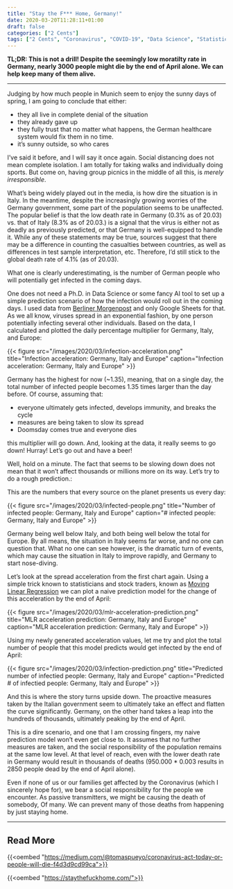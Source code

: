 ```yaml
---
title: "Stay the F*** Home, Germany!"
date: 2020-03-20T11:28:11+01:00
draft: false
categories: ["2 Cents"]
tags: ["2 Cents", "Coronavirus", "COVID-19", "Data Science", "Statistics"]
---
```


**TL;DR: This is not a drill! Despite the seemingly low moratilty rate in Germany, nearly 3000 people might die by the end of April alone. We can help keep many of them alive.**

---

Judging by how much people in Munich seem to enjoy the sunny days of spring, I am going to conclude that either:

- they all live in complete denial of the situation
- they already gave up
- they fully trust that no matter what happens, the German healthcare system would fix them in no time.
- it’s sunny outside, so who cares

I’ve said it before, and I will say it once again. Social distancing does not mean complete isolation. I am totally for taking walks and individually doing sports. But come on, having group picnics in the middle of all this, is _merely irresponsible_.

What’s being widely played out in the media, is how dire the situation is in Italy. In the meantime, despite the increasingly growing worries of the Germany government, some part of the population seems to be unaffected. The popular belief is that the low death rate in Germany (0.3% as of 20.03) vs. that of Italy (8.3% as of 20.03.) is a signal that the virus is either not as deadly as previously predicted, or that Germany is well-equipped to handle it. While any of these statements may be true, sources suggest that there may be a difference in counting the casualties between countries, as well as differences in test sample interpretation, etc. Therefore, I’d still stick to the global death rate of 4.1% (as of 20.03).

What one is clearly underestimating, is the number of German people who will potentially get infected in the coming days.

One does not need a Ph.D. in Data Science or some fancy AI tool to set up a simple prediction scenario of how the infection would roll out in the coming days. I used data from [Berliner Morgenpost](https://interaktiv.morgenpost.de/corona-virus-karte-infektionen-deutschland-weltweit/) and only Google Sheets for that. As we all know, viruses spread in an exponential fashion, by one person potentially infecting several other individuals. Based on the data, I calculated and plotted the daily percentage multiplier for Germany, Italy, and Europe:

{{< figure src="/images/2020/03/infection-acceleration.png" title="Infection acceleration: Germany, Italy and Europe" caption="Infection acceleration: Germany, Italy and Europe" >}}

Germany has the highest for now (~1.35), meaning, that on a single day, the total number of infected people becomes 1.35 times larger than the day before. Of course, assuming that:

- everyone ultimately gets infected, develops immunity, and breaks the cycle
- measures are being taken to slow its spread
- Doomsday comes true and everyone dies

this multiplier will go down. And, looking at the data, it really seems to go down! Hurray! Let’s go out and have a beer!

Well, hold on a minute. The fact that seems to be slowing down does not mean that it won’t affect thousands or millions more on its way. Let’s try to do a rough prediction.:

This are the numbers that every source on the planet presents us every day:

{{< figure src="/images/2020/03/infected-people.png" title="Number of infected people: Germany, Italy and Europe" caption="# infected people: Germany, Italy and Europe" >}}

Germany being well below Italy, and both being well below the total for Europe. By all means, the situation in Italy seems far worse, and no one can question that. What no one can see however, is the dramatic turn of events, which may cause the situation in Italy to improve rapidly, and Germany to start nose-diving.

Let’s look at the spread acceleration from the first chart again. Using a simple trick known to statisticians and stock traders, known as [Moving Linear Regression](https://www.daytrading.com/moving-linear-regression) we can plot a naive prediction model for the change of this acceleration by the end of April:

{{< figure src="/images/2020/03/mlr-acceleration-prediction.png" title="MLR acceleration prediction: Germany, Italy and Europe" caption="MLR acceleration prediction: Germany, Italy and Europe" >}}

Using my newly generated acceleration values, let me try and plot the total number of people that this model predicts would get infected by the end of April:

{{< figure src="/images/2020/03/infection-prediction.png" title="Predicted number of infectied people: Germany, Italy and Europe" caption="Predicted # of infectied people: Germany, Italy and Europe" >}}

And this is where the story turns upside down. The proactive measures taken by the Italian government seem to ultimately take an effect and flatten the curve significantly. Germany, on the other hand takes a leap into the hundreds of thousands, ultimately peaking by the end of April.

This is a dire scenario, and one that I am crossing fingers, my naive prediction model won’t even get close to. It assumes that no further measures are taken, and the social responsibility of the population remains at the same low level. At that level of reach, even with the lower death rate in Germany would result in thousands of deaths (950.000 \* 0.003 results in 2850 people dead by the end of April alone).

Even if none of us or our families get affected by the Coronavirus (which I sincerely hope for), we bear a social responsibility for the people we encounter. As passive transmitters, we might be causing the death of somebody, Of many. We can prevent many of those deaths from happening by just staying home.

---

## Read More

{{<oembed "https://medium.com/@tomaspueyo/coronavirus-act-today-or-people-will-die-f4d3d9cd99ca">}}

{{<oembed "https://staythefuckhome.com/">}}
